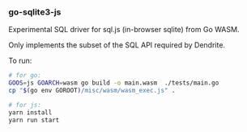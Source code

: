 ### go-sqlite3-js

Experimental SQL driver for sql.js (in-browser sqlite) from Go WASM.

Only implements the subset of the SQL API required by Dendrite.

To run:

```bash
# for go:
GOOS=js GOARCH=wasm go build -o main.wasm  ./tests/main.go
cp "$(go env GOROOT)/misc/wasm/wasm_exec.js" .

# for js:
yarn install
yarn run start
```
